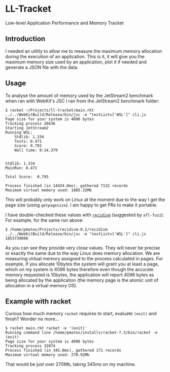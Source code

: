 # LL-Tracket
Low-level Application Performance and Memory Tracket

## Introduction

I needed an utility to allow me to measure the maximum memory allocation during the execution of an application.
This is it, it will give you the maximum memory size used by an application, plot it if needed and generate a JSON file with the data.

## Usage

To analyse the amount of memory used by the JetStream2 benchmark when ran with WebKit's JSC I ran from the JetStream2 benchmark folder:

``` 
$ racket ~/Projects/ll-tracket/main.rkt ../../WebKitBuild/Release/bin/jsc -e "testList=['WSL']" cli.js
Page size for your system is 4096 bytes
Tracking process 26636
Starting JetStream2
Running WSL:
    Stdlib: 1.334
    Tests: 0.471
    Score: 0.793
    Wall time: 0:14.379


Stdlib: 1.334
MainRun: 0.471

Total Score:  0.793 

Process finished (in 14434.0ms), gathered 7132 records
Maximum virtual memory used: 1885.32Mb
```

This will probably only work on Linux at the moment due to the way I get the page size (using `getpagesize`). I am happy to get PRs to make it portable.

I have double-checked these values with [`recidivm`](https://github.com/jwilk/recidivm) (suggested by `afl-fuzz`).
For example, for the same run above:

```
$ /home/pmatos/Projects/recidivm-0.2/recidivm ../../WebKitBuild/Release/bin/jsc -e "testList=['WSL']" cli.js
1853739008
```

As you can see they provide very close values. They will never be precise or exactly the same due to the way Linux does memory allocation. We are measuring virtual memory assigned to the process calculated in pages. For example, if you allocate 10bytes the system will grant you at least a page, which on my system is 4096 bytes therefore even though the accurate memory requested is 10bytes, the application will report 4096 bytes as being allocated by the application (the memory page is the atomic unit of allocation in a virtual memory OS).

## Example with racket

Curious how much memory `racket` requires to start, evaluate `(exit)` and finish? Wonder no more...

```
$ racket main.rkt racket -e '(exit)'
Running command line /home/pmatos/installs/racket-7.3/bin/racket -e (exit)
Page size for your system is 4096 bytes
Tracking process 32074
Process finished (in 345.0ms), gathered 171 records
Maximum virtual memory used: 270.92Mb
```

That would be just over 270Mb, taking 345ms on my machine.
